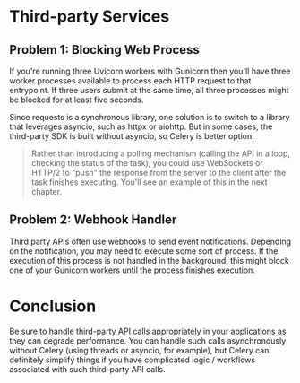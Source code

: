 # Third-party Services

## Problem 1: Blocking Web Process

If you're running three Uvicorn workers with Gunicorn then you'll have three worker processes available to process each HTTP request to that entrypoint. If three users submit at the same time, all three processes might be blocked for at least five seconds.

Since requests is a synchronous library, one solution is to switch to a library that leverages asyncio, such as httpx or aiohttp. But in some cases, the third-party SDK is built without asyncio, so Celery is better option.

> Rather than introducing a polling mechanism (calling the API in a loop, checking the status of the task), you could use WebSockets or HTTP/2 to "push" the response from the server to the client after the task finishes executing. You'll see an example of this in the next chapter.

## Problem 2: Webhook Handler

Third party APIs often use webhooks to send event notifications. Depending on the notification, you may need to execute some sort of process. If the execution of this process is not handled in the background, this might block one of your Gunicorn workers until the process finishes execution.

# Conclusion

Be sure to handle third-party API calls appropriately in your applications as they can degrade performance. You can handle such calls asynchronously without Celery (using threads or asyncio, for example), but Celery can definitely simplify things if you have complicated logic / workflows associated with such third-party API calls.